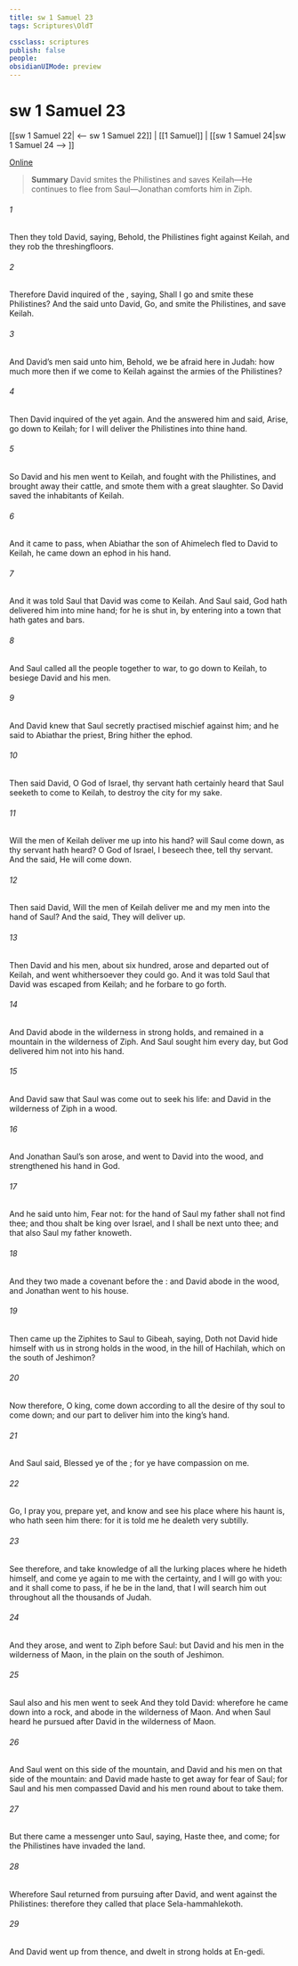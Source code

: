 ```yaml
---
title: sw 1 Samuel 23
tags: Scriptures\OldT

cssclass: scriptures
publish: false
people:
obsidianUIMode: preview
---
```


# sw 1 Samuel 23
[[sw 1 Samuel 22| <-- sw 1 Samuel 22]] | [[1 Samuel]] | [[sw 1 Samuel 24|sw 1 Samuel 24 --> ]]

[Online](https://churchofjesuschrist.org/study/scriptures/ot/1-sam/23?lang=eng)

> __Summary__
David smites the Philistines and saves Keilah—He continues to flee from Saul—Jonathan comforts him in Ziph.

###### 1 
Then they told David, saying, Behold, the Philistines fight against Keilah, and they rob the threshingfloors.

###### 2 
Therefore David inquired of the , saying, Shall I go and smite these Philistines? And the  said unto David, Go, and smite the Philistines, and save Keilah.

###### 3 
And David’s men said unto him, Behold, we be afraid here in Judah: how much more then if we come to Keilah against the armies of the Philistines?

###### 4 
Then David inquired of the  yet again. And the  answered him and said, Arise, go down to Keilah; for I will deliver the Philistines into thine hand.

###### 5 
So David and his men went to Keilah, and fought with the Philistines, and brought away their cattle, and smote them with a great slaughter. So David saved the inhabitants of Keilah.

###### 6 
And it came to pass, when Abiathar the son of Ahimelech fled to David to Keilah,  he came down  an ephod in his hand.

###### 7 
And it was told Saul that David was come to Keilah. And Saul said, God hath delivered him into mine hand; for he is shut in, by entering into a town that hath gates and bars.

###### 8 
And Saul called all the people together to war, to go down to Keilah, to besiege David and his men.

###### 9 
And David knew that Saul secretly practised mischief against him; and he said to Abiathar the priest, Bring hither the ephod.

###### 10 
Then said David, O  God of Israel, thy servant hath certainly heard that Saul seeketh to come to Keilah, to destroy the city for my sake.

###### 11 
Will the men of Keilah deliver me up into his hand? will Saul come down, as thy servant hath heard? O  God of Israel, I beseech thee, tell thy servant. And the  said, He will come down.

###### 12 
Then said David, Will the men of Keilah deliver me and my men into the hand of Saul? And the  said, They will deliver  up.

###### 13 
Then David and his men,  about six hundred, arose and departed out of Keilah, and went whithersoever they could go. And it was told Saul that David was escaped from Keilah; and he forbare to go forth.

###### 14 
And David abode in the wilderness in strong holds, and remained in a mountain in the wilderness of Ziph. And Saul sought him every day, but God delivered him not into his hand.

###### 15 
And David saw that Saul was come out to seek his life: and David  in the wilderness of Ziph in a wood.

###### 16 
And Jonathan Saul’s son arose, and went to David into the wood, and strengthened his hand in God.

###### 17 
And he said unto him, Fear not: for the hand of Saul my father shall not find thee; and thou shalt be king over Israel, and I shall be next unto thee; and that also Saul my father knoweth.

###### 18 
And they two made a covenant before the : and David abode in the wood, and Jonathan went to his house.

###### 19 
Then came up the Ziphites to Saul to Gibeah, saying, Doth not David hide himself with us in strong holds in the wood, in the hill of Hachilah, which  on the south of Jeshimon?

###### 20 
Now therefore, O king, come down according to all the desire of thy soul to come down; and our part  to deliver him into the king’s hand.

###### 21 
And Saul said, Blessed  ye of the ; for ye have compassion on me.

###### 22 
Go, I pray you, prepare yet, and know and see his place where his haunt is,  who hath seen him there: for it is told me  he dealeth very subtilly.

###### 23 
See therefore, and take knowledge of all the lurking places where he hideth himself, and come ye again to me with the certainty, and I will go with you: and it shall come to pass, if he be in the land, that I will search him out throughout all the thousands of Judah.

###### 24 
And they arose, and went to Ziph before Saul: but David and his men  in the wilderness of Maon, in the plain on the south of Jeshimon.

###### 25 
Saul also and his men went to seek  And they told David: wherefore he came down into a rock, and abode in the wilderness of Maon. And when Saul heard  he pursued after David in the wilderness of Maon.

###### 26 
And Saul went on this side of the mountain, and David and his men on that side of the mountain: and David made haste to get away for fear of Saul; for Saul and his men compassed David and his men round about to take them.

###### 27 
But there came a messenger unto Saul, saying, Haste thee, and come; for the Philistines have invaded the land.

###### 28 
Wherefore Saul returned from pursuing after David, and went against the Philistines: therefore they called that place Sela-hammahlekoth.

###### 29 
And David went up from thence, and dwelt in strong holds at En-gedi.

